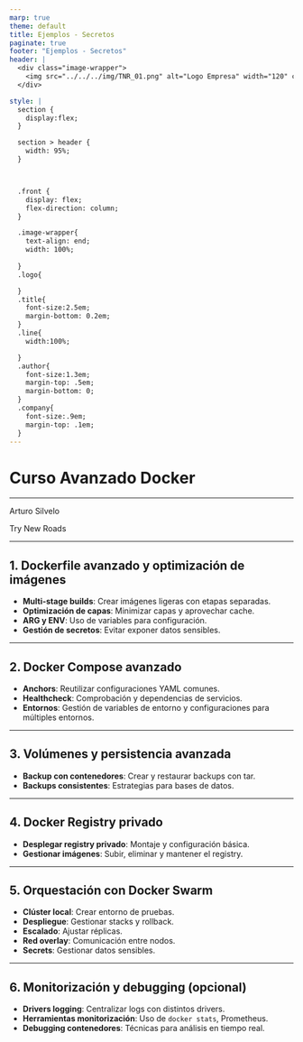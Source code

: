 ```yaml
---
marp: true
theme: default
title: Ejemplos - Secretos
paginate: true
footer: "Ejemplos - Secretos"
header: |
  <div class="image-wrapper">
    <img src="../../../img/TNR_01.png" alt="Logo Empresa" width="120" class="logo" />
  </div>

style: |
  section {
    display:flex;
  }

  section > header {
    width: 95%;
  }



  .front {
    display: flex;
    flex-direction: column;
  }

  .image-wrapper{
    text-align: end;
    width: 100%;
    
  }
  .logo{

  }
  .title{
    font-size:2.5em;
    margin-bottom: 0.2em;
  }
  .line{
    width:100%;

  }
  .author{
    font-size:1.3em;
    margin-top: .5em;
    margin-bottom: 0;
  }
  .company{
    font-size:.9em;
    margin-top: .1em;
  }
---
```


  <!-- _paginate: skip -->

  <div class="front">
    <h1 class="title"> Curso Avanzado Docker </h1>
    <hr class="line"/>
    <p class="author">Arturo Silvelo</p>
    <p class="company">Try New Roads</p>
  </div>

---

## 1. Dockerfile avanzado y optimización de imágenes

- **Multi-stage builds**: Crear imágenes ligeras con etapas separadas.
- **Optimización de capas**: Minimizar capas y aprovechar cache.
- **ARG y ENV**: Uso de variables para configuración.
- **Gestión de secretos**: Evitar exponer datos sensibles.

---

## 2. Docker Compose avanzado

- **Anchors**: Reutilizar configuraciones YAML comunes.
- **Healthcheck**: Comprobación y dependencias de servicios.
- **Entornos**: Gestión de variables de entorno y configuraciones para múltiples entornos.

---

## 3. Volúmenes y persistencia avanzada

- **Backup con contenedores**: Crear y restaurar backups con tar.
- **Backups consistentes**: Estrategias para bases de datos.

---

## 4. Docker Registry privado

- **Desplegar registry privado**: Montaje y configuración básica.
- **Gestionar imágenes**: Subir, eliminar y mantener el registry.

---

## 5. Orquestación con Docker Swarm

- **Clúster local**: Crear entorno de pruebas.
- **Despliegue**: Gestionar stacks y rollback.
- **Escalado**: Ajustar réplicas.
- **Red overlay**: Comunicación entre nodos.
- **Secrets**: Gestionar datos sensibles.

---

## 6. Monitorización y debugging (opcional)

- **Drivers logging**: Centralizar logs con distintos drivers.
- **Herramientas monitorización**: Uso de `docker stats`, Prometheus.
- **Debugging contenedores**: Técnicas para análisis en tiempo real.
